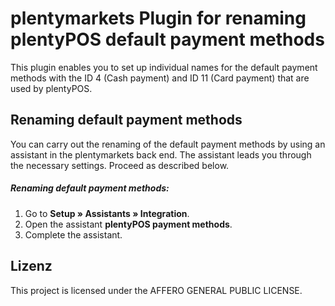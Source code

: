 # plentymarkets Plugin for renaming plentyPOS default payment methods

This plugin enables you to set up individual names for the default payment methods with the ID 4 (Cash payment) and ID 11 (Card payment) that are used by plentyPOS.

## Renaming default payment methods

You can carry out the renaming of the default payment methods by using an assistant in the plentymarkets back end. The assistant leads you through the necessary settings. Proceed as described below.

##### Renaming default payment methods:

1. Go to **Setup » Assistants » Integration**.
2. Open the assistant **plentyPOS payment methods**.
3. Complete the assistant.

## Lizenz

This project is licensed under the AFFERO GENERAL PUBLIC LICENSE.